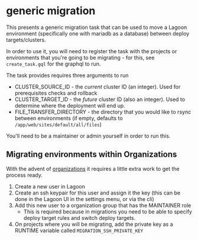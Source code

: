 # generic migration

This presents a generic migration task that can be used to move a Lagoon environment (specifically one with mariadb as a database) between deploy targets/clusters.

In order to use it, you will need to register the task with the projects or environments that you're going to be migrating - for this, see `create_task.gql` for the graphql to run.

The task provides requires three arguments to run
* CLUSTER_SOURCE_ID - the _current_ cluster ID (an integer). Used for prerequisites checks and rollback
* CLUSTER_TARGET_ID - the _future_ cluster ID (also an integer). Used to determine where the deployment will end up.
* FILE_TRANSFER_DIRECTORY - the directory that you would like to rsync between environments (if empty, defaults to `/app/web/sites/default/all/files`)

You'll need to be a maintainer or admin yourself in order to run this.


## Migrating environments within Organizations

With the advent of [organizations](https://docs.lagoon.sh/concepts-basics/building-blocks/organizations/) it requires a little extra work to get the process ready.

1. Create a new user in Lagoon
2. Create an ssh keypair for this user and assign it the key (this can be done in the Lagoon UI in the settings menu, or via the cli)
3. Add this new user to a organization group that has the MAINTAINER role
    * This is required because in migrations you need to be able to specify deploy target rules and switch deploy targets.
4. On projects where you will be migrating, add the private key as a RUNTIME variable called `MIGRATION_SSH_PRIVATE_KEY`
